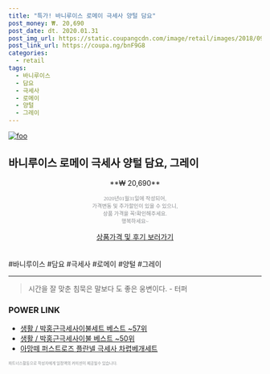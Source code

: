 ```yaml
--- 
title: "특가! 바니루이스 로메이 극세사 양털 담요" 
post_money: ₩. 20,690 
post_date: dt. 2020.01.31 
post_img_url: https://static.coupangcdn.com/image/retail/images/2018/09/21/10/6/6efed071-b40e-4c2f-b48d-356d8c646428.jpg 
post_link_url: https://coupa.ng/bnF9G8 
categories: 
  - retail 
tags: 
  - 바니루이스 
  - 담요 
  - 극세사 
  - 로메이 
  - 양털 
  - 그레이 
--- 
```

[![foo](https://static.coupangcdn.com/image/retail/images/2018/09/21/10/6/6efed071-b40e-4c2f-b48d-356d8c646428.jpg)](https://coupa.ng/bnF9G8) 

## 바니루이스 로메이 극세사 양털 담요, 그레이 
<p style="text-align: center;">**₩ 20,690**</p> 
<p style="text-align: center;"><span style="color: #898c8f; font-family: Georgia,Times,serif; font-size: 0.75em;">2020년01월31일에 작성되어, <br>가격변동 및 추가할인이 있을 수 있으니,<br> 상품 가격을 꼭!확인해주세요.<br>행복하세요~</span> 
</p>	 
<div markdown="0" style="text-align: center;"><a href="https://coupa.ng/bnF9G8" class="btn btn--success">상품가격 및 후기 보러가기</a></div> 
<br><br> 
  #바니루이스 #담요 #극세사 #로메이 #양털 #그레이 
<hr> 

> 시간을 잘 맞춘 침묵은 말보다 도 좋은 웅변이다. - 터퍼 


### POWER LINK

* <a href="https://blog.naver.com/santokki14/221783940417" target="_blank">생활 / 박홍근극세사이불세트 베스트 ~57위</a>
* <a href="https://blog.naver.com/santokki14/221777229241" target="_blank">생활 / 박홍근극세사이불 베스트 ~50위</a>
* <a href="https://blog.naver.com/santokki14/221786784417" target="_blank">아망떼 퍼스트로즈 플란넬 극세사 차렵베개세트</a>

<span style="color: #898c8f; font-family: Georgia,Times,serif; font-size: 0.55em;">파트너스활동으로 작성자에게 일정액의 커미션이 제공될수 있습니다.</span> 
